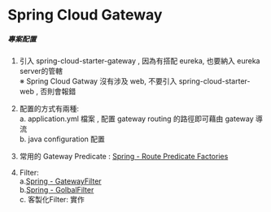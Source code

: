 # Spring Cloud Gateway

##### 專案配置
1. 引入 spring-cloud-starter-gateway , 因為有搭配 eureka, 也要納入 eureka server的管轄 <br>
   ※ Spring Cloud Gatway 沒有涉及 web, 不要引入 spring-cloud-starter-web , 否則會報錯 <br>
2. 配置的方式有兩種: <br>
   a. application.yml 檔案 , 配置 gateway routing 的路徑即可藉由 gateway 導流 <br>
   b. java configuration 配置 <br>
   
3. 常用的 Gateway Predicate : [Spring - Route Predicate Factories](https://docs.spring.io/spring-cloud-gateway/docs/3.0.5-SNAPSHOT/reference/html/#gateway-request-predicates-factories)

4. Filter: <br>
   a.[Spring - GatewayFilter](https://docs.spring.io/spring-cloud-gateway/docs/3.0.5-SNAPSHOT/reference/html/#gatewayfilter-factories)<br>
   b.[Spring - GolbalFilter](https://docs.spring.io/spring-cloud-gateway/docs/3.0.5-SNAPSHOT/reference/html/#global-filters)<br>
   c. 客製化Filter: 實作

